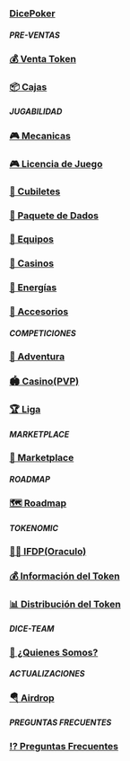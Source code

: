 ### [DicePoker](/presentation.md)
##### **PRE-VENTAS**
### [💰 Venta Token](/ventatoken.md)
### [📦 Cajas](/box.md)
##### **JUGABILIDAD**
### [🎮 Mecanicas](/gameplay.md)
### [🎮 Licencia de Juego](/gamelicence.md)
### [🥃 Cubiletes](/dicecup.md)
### [🎲 Paquete de Dados](/dicepack.md)
### [💎 Equipos](/box.md)
### [🎰 Casinos](/diceroom.md)
### [🔋 Energías](/energy.md)
### [🧩 Accesorios](/accessories.md)
##### **COMPETICIONES**
### [🤜 Adventura](/box.md)
### [🏟 Casino(PVP)](/pvp.md)
### [🏆 Liga](/box.md)
##### **MARKETPLACE**
### [🏬 Marketplace](/marketplace.md)
##### *ROADMAP*
### [🗺 Roadmap](/box.md)
##### **TOKENOMIC**
### [👮🏻 IFDP(Oraculo)](/oracle.md)
### [💰 Información del Token](/infotoken.md)

### [📊 Distribución del Token](/distributiontoken.md)
##### **DICE-TEAM**
### [👥 ¿Quienes Somos?](/whoweare.md)

##### **ACTUALIZACIONES**
### [🪂 Airdrop](/airdrop.md)

##### **PREGUNTAS FRECUENTES**
### [⁉️ Preguntas Frecuentes](/faqs.md)